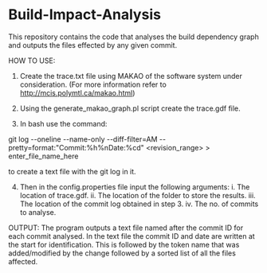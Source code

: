 # Build-Impact-Analysis
This repository contains the code that analyses the build dependency graph and outputs the files effected by any given commit.

HOW TO USE:

1. Create the trace.txt file using MAKAO of the software system under consideration. (For more information refer to http://mcis.polymtl.ca/makao.html)

2. Using the generate_makao_graph.pl script create the trace.gdf file.

3. In bash use the command: 

git log --oneline --name-only --diff-filter=AM --pretty=format:"Commit:%h%nDate:%cd" <revision_range> > enter_file_name_here
   
to create a text file with the git log in it.

4. Then in the config.properties file input the following arguments:
	i.   The location of trace.gdf.
	ii.  The location of the folder to store the results.
	iii. The location of the commit log obtained in step 3.
	iv.  The no. of commits to analyse.

OUTPUT:
	The program outputs a text file named after the commit ID for each commit analysed. In the text file the commit ID and date are written at the start for identification. This is followed by the token name that was added/modified by the change followed by a sorted list of all the files affected.

